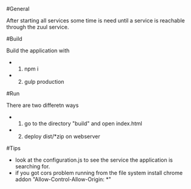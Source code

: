 #General

After starting all services some time is need until a service is reachable through the zuul service.

#Build

Build the application with

* 1. npm i
* 2. gulp production

#Run

There are two differetn ways

* 1. go to the directory "build" and open index.html
* 2. deploy dist/*zip on webserver

#Tips

* look at the configuration.js to see the service the application is searching for.
* if you got cors problem running from the file system install chrome addon "Allow-Control-Allow-Origin: *"
